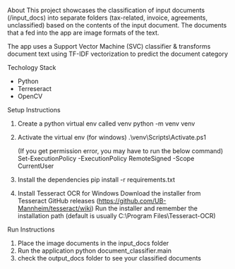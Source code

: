 About
This project showcases the classification of input documents (/input_docs) into separate folders (tax-related, invoice, agreements, unclassified) based on the contents of the input document. The documents that a fed into the app are image formats of the text.

The app uses a Support Vector Machine (SVC) classifier & transforms document text using TF-IDF vectorization to predict the document category

Techology Stack
* Python
* Terreseract
* OpenCV

Setup Instructions
1. Create a python virtual env called venv
python -m venv venv

2. Activate the virtual env (for windows)
.\venv\Scripts\Activate.ps1 

    (If you get permission error, you may have to run the below command)
    Set-ExecutionPolicy -ExecutionPolicy RemoteSigned -Scope CurrentUser

3. Install the dependencies
pip install -r requirements.txt

4. Install Tesseract OCR for Windows
Download the installer from Tesseract GitHub releases (https://github.com/UB-Mannheim/tesseract/wiki)
Run the installer and remember the installation path (default is usually C:\Program Files\Tesseract-OCR)

Run Instructions
1. Place the image documents in the input_docs folder
2. Run the application
    python document_classifier.main
3. check the output_docs folder to see your classified documents

